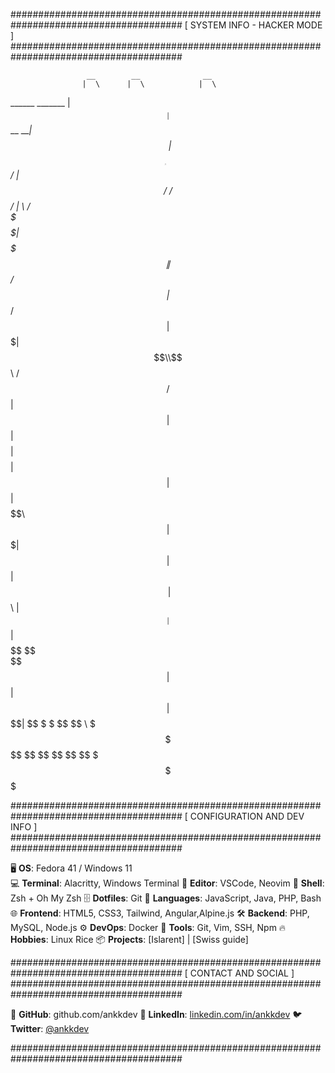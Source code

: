 #######################################################################################
                               [ SYSTEM INFO - HACKER MODE ]
#######################################################################################

                     __        __              __                     
                    |  \      |  \            |  \                    
  ______   _______  | $$   __ | $$   __   ____| $$  ______  __     __ 
 |      \ |       \ | $$  /  \| $$  /  \ /      $$ /      \|  \   /  \
  \$$$$$$\| $$$$$$$\| $$_/  $$| $$_/  $$|  $$$$$$$|  $$$$$$\\$$\ /  $$
 /      $$| $$  | $$| $$   $$ | $$   $$ | $$  | $$| $$    $$ \$$\  $$ 
|  $$$$$$$| $$  | $$| $$$$$$\ | $$$$$$\ | $$__| $$| $$$$$$$$  \$$ $$  
 \$$    $$| $$  | $$| $$  \$$\| $$  \$$\ \$$    $$ \$$     \   \$$$   
  \$$$$$$$ \$$   \$$ \$$   \$$ \$$   \$$  \$$$$$$$  \$$$$$$$    \$    

#######################################################################################
                           [ CONFIGURATION AND DEV INFO ]
#######################################################################################

  🖥️  **OS**:              Fedora 41 / Windows 11                            
  💻  **Terminal**:        Alacritty, Windows Terminal
  📝  **Editor**:          VSCode, Neovim
  🐚  **Shell**:           Zsh + Oh My Zsh
  🗄️  **Dotfiles**:        Git
  🎨  **Languages**:       JavaScript, Java, PHP, Bash
  🌐  **Frontend**:        HTML5, CSS3, Tailwind, Angular,Alpine.js
  🛠️  **Backend**:         PHP, MySQL, Node.js
  ⚙️  **DevOps**:           Docker
  🔧  **Tools**:           Git, Vim, SSH, Npm
  🔥  **Hobbies**:         Linux Rice
  📦  **Projects**:        [Islarent] | [Swiss guide]

#######################################################################################
                              [ CONTACT AND SOCIAL ]
#######################################################################################

  🐙  **GitHub**:          github.com/ankkdev
  💼  **LinkedIn**:        [linkedin.com/in/ankkdev](#)
  🐦  **Twitter**:         [@ankkdev](#)
  
#######################################################################################
